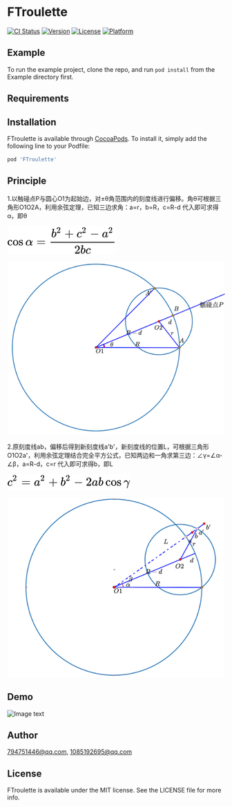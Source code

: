 # FTroulette

[![CI Status](https://img.shields.io/travis/1085192695@qq.com/FTroulette.svg?style=flat)](https://travis-ci.org/1085192695@qq.com/FTroulette)
[![Version](https://img.shields.io/cocoapods/v/FTroulette.svg?style=flat)](https://cocoapods.org/pods/FTroulette)
[![License](https://img.shields.io/cocoapods/l/FTroulette.svg?style=flat)](https://github.com/520coding/FTroulette/blob/master/LICENSE)
[![Platform](https://img.shields.io/cocoapods/p/FTroulette.svg?style=flat)](https://cocoapods.org/pods/FTroulette)

## Example

To run the example project, clone the repo, and run `pod install` from the Example directory first.

## Requirements

## Installation

FTroulette is available through [CocoaPods](https://cocoapods.org). To install
it, simply add the following line to your Podfile:

```ruby
pod 'FTroulette'
```

## Principle

1.以触碰点P与圆心O1为起始边，对±θ角范围内的刻度线进行偏移。角θ可根据三角形O1O2A，利用余弦定理，已知三边求角：a=r，b=R，c=R-d 代入即可求得α，即θ

![Image text](https://github.com/520coding/FTroulette/blob/master/ScreenShots/%E4%BD%99%E5%BC%A6%E5%AE%9A%E7%90%86.svg)

<img src="https://github.com/520coding/FTroulette/blob/master/ScreenShots/roulette1.png" /><br/>

2.原刻度线ab，偏移后得到新刻度线a'b'，新刻度线的位置L，可根据三角形O1O2a'，利用余弦定理结合完全平方公式，已知两边和一角求第三边：∠γ=∠α-∠β，a=R-d，c=r 代入即可求得b，即L

![Image text](https://github.com/520coding/FTroulette/blob/master/ScreenShots/%E4%BD%99%E5%BC%A6%E5%AE%9A%E7%90%862.svg)

<img src="https://github.com/520coding/FTroulette/blob/master/ScreenShots/roulette2.png" /><br/>

## Demo
![Image text](https://github.com/520coding/FTroulette/blob/master/ScreenShots/demo.gif)

## Author

794751446@qq.com, 1085192695@qq.com

## License

FTroulette is available under the MIT license. See the LICENSE file for more info.
